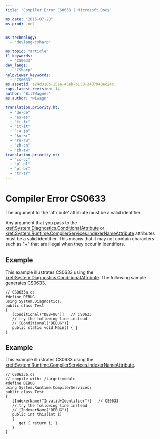 ```yaml
---
title: "Compiler Error CS0633 | Microsoft Docs"

ms.date: "2015-07-20"
ms.prod: .net


ms.technology: 
  - "devlang-csharp"

ms.topic: "article"
f1_keywords: 
  - "CS0633"
dev_langs: 
  - "CSharp"
helpviewer_keywords: 
  - "CS0633"
ms.assetid: a24d310b-151a-45eb-b150-3407940ec24c
caps.latest.revision: 14
author: "BillWagner"
ms.author: "wiwagn"

translation.priority.ht: 
  - "de-de"
  - "es-es"
  - "fr-fr"
  - "it-it"
  - "ja-jp"
  - "ko-kr"
  - "ru-ru"
  - "zh-cn"
  - "zh-tw"
translation.priority.mt: 
  - "cs-cz"
  - "pl-pl"
  - "pt-br"
  - "tr-tr"
---
```

# Compiler Error CS0633
The argument to the 'attribute' attribute must be a valid identifier  
  
 Any argument that you pass to the <xref:System.Diagnostics.ConditionalAttribute> or <xref:System.Runtime.CompilerServices.IndexerNameAttribute> attributes must be a valid identifier. This means that it may not contain characters such as "+" that are illegal when they occur in identifiers.  
  
## Example  
 This example illustrates CS0633 using the <xref:System.Diagnostics.ConditionalAttribute>. The following sample generates CS0633.  
  
```  
// CS0633a.cs  
#define DEBUG  
using System.Diagnostics;  
public class Test  
{  
   [Conditional("DEB+UG")]   // CS0633  
   // try the following line instead  
   // [Conditional("DEBUG")]  
   public static void Main() { }  
}  
```  
  
## Example  
 This example illustrates CS0633 using the <xref:System.Runtime.CompilerServices.IndexerNameAttribute>.  
  
```  
// CS0633b.cs  
// compile with: /target:module  
#define DEBUG  
using System.Runtime.CompilerServices;  
public class Test  
{  
   [IndexerName("Invalid+Identifier")]   // CS0633  
   // try the following line instead  
   // [IndexerName("DEBUG")]  
   public int this[int i]   
   {   
      get { return i; }   
   }  
}  
```
